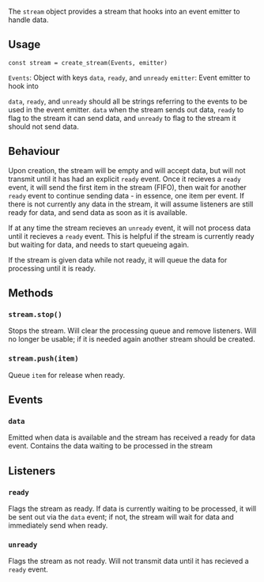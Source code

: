 The `stream` object provides a stream that hooks into an event emitter to handle data.

## Usage

`const stream = create_stream(Events, emitter)`

`Events`: Object with keys `data`, `ready`, and `unready`
`emitter`: Event emitter to hook into

`data`, `ready`, and `unready` should all be strings referring to the events to be used in the event emitter.
`data` when the stream sends out data, `ready` to flag to the stream it can send data, and `unready` to flag to the
stream it should not send data.

## Behaviour

Upon creation, the stream will be empty and will accept data, but will not transmit until it has had an explicit
`ready` event. Once it recieves a `ready` event, it will send the first item in the stream (FIFO), then wait for
another `ready` event to continue sending data - in essence, one item per event. If there is not currently any
data in the stream, it will assume listeners are still ready for data, and send data as soon as it is available.

If at any time the stream recieves an `unready` event, it will not process data until it recieves a `ready` event.
This is helpful if the stream is currently ready but waiting for data, and needs to start queueing again.

If the stream is given data while not ready, it will queue the data for processing until it is ready.

## Methods

### `stream.stop()`

Stops the stream. Will clear the processing queue and remove listeners. Will no longer be usable; if it is needed
again another stream should be created.

### `stream.push(item)`

Queue `item` for release when ready.

## Events

### `data`

Emitted when data is available and the stream has received a ready for data event.
Contains the data waiting to be processed in the stream

## Listeners

### `ready`

Flags the stream as ready. If data is currently waiting to be processed, it will be sent out via the `data` event;
if not, the stream will wait for data and immediately send when ready.

### `unready`

Flags the stream as not ready. Will not transmit data until it has recieved a `ready` event.

